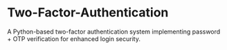 # Two-Factor-Authentication
A Python-based two-factor authentication system implementing password + OTP verification for enhanced login security.
